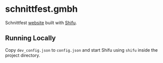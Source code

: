 # schnittfest.gmbh

Schnittfest [website](https://schnittfest.gmbh) built with [Shifu](https://github.com/emvi/shifu).

## Running Locally

Copy `dev_config.json` to `config.json` and start Shifu using `shifu` inside the project directory.
